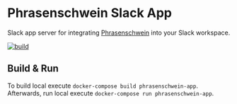 Phrasenschwein Slack App
===
Slack app server for integrating [Phrasenschwein](https://phrasenschwein.org) into your Slack workspace.

[![build](https://github.com/Implex1v/PhrasenschweinSlackApp/actions/workflows/build.yml/badge.svg)](https://github.com/Implex1v/PhrasenschweinSlackApp/actions/workflows/build.yml)

## Build & Run

To build local execute `docker-compose build phrasenschwein-app`.
Afterwards, run local execute `docker-compose run phrasenschwein-app`.
